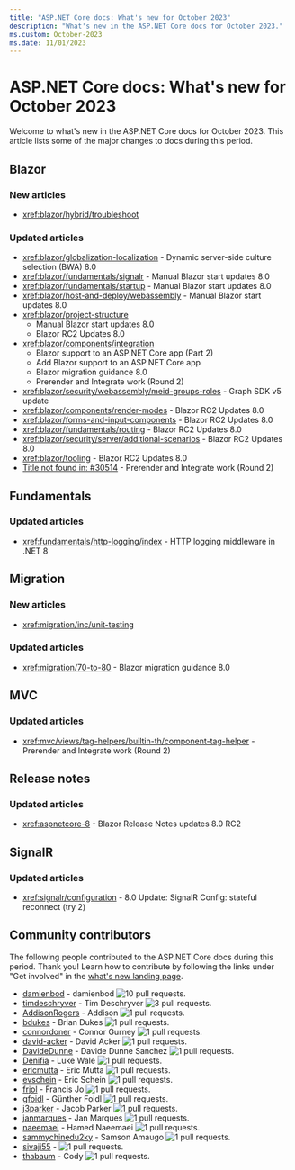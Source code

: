 ```yaml
---
title: "ASP.NET Core docs: What's new for October 2023"
description: "What's new in the ASP.NET Core docs for October 2023."
ms.custom: October-2023
ms.date: 11/01/2023
---
```


# ASP.NET Core docs: What's new for October 2023

Welcome to what's new in the ASP.NET Core docs for October 2023. This article lists some of the major changes to docs during this period.

## Blazor

### New articles

- <xref:blazor/hybrid/troubleshoot>

### Updated articles

- <xref:blazor/globalization-localization> - Dynamic server-side culture selection (BWA) 8.0
- <xref:blazor/fundamentals/signalr> - Manual Blazor start updates 8.0
- <xref:blazor/fundamentals/startup> - Manual Blazor start updates 8.0
- <xref:blazor/host-and-deploy/webassembly> - Manual Blazor start updates 8.0
- <xref:blazor/project-structure>
  - Manual Blazor start updates 8.0
  - Blazor RC2 Updates 8.0
- <xref:blazor/components/integration>
  - Blazor support to an ASP.NET Core app (Part 2)
  - Add Blazor support to an ASP.NET Core app
  - Blazor migration guidance 8.0
  - Prerender and Integrate work (Round 2)
- <xref:blazor/security/webassembly/meid-groups-roles> - Graph SDK v5 update
- <xref:blazor/components/render-modes> - Blazor RC2 Updates 8.0
- <xref:blazor/forms-and-input-components> - Blazor RC2 Updates 8.0
- <xref:blazor/fundamentals/routing> - Blazor RC2 Updates 8.0
- <xref:blazor/security/server/additional-scenarios> - Blazor RC2 Updates 8.0
- <xref:blazor/tooling> - Blazor RC2 Updates 8.0
- [Title not found in: #30514](blazor/components/prerendering.md) - Prerender and Integrate work (Round 2)

## Fundamentals

### Updated articles

- <xref:fundamentals/http-logging/index> - HTTP logging middleware in .NET 8

## Migration

### New articles

- <xref:migration/inc/unit-testing>

### Updated articles

- <xref:migration/70-to-80> - Blazor migration guidance 8.0

## MVC

### Updated articles

- <xref:mvc/views/tag-helpers/builtin-th/component-tag-helper> - Prerender and Integrate work (Round 2)

## Release notes

### Updated articles

- <xref:aspnetcore-8> - Blazor Release Notes updates 8.0 RC2

## SignalR

### Updated articles

- <xref:signalr/configuration> - 8.0 Update: SignalR Config: stateful reconnect (try 2)

## Community contributors

The following people contributed to the ASP.NET Core docs during this period. Thank you! Learn how to contribute by following the links under "Get involved" in the [what's new landing page](index.yml).

- [damienbod](https://github.com/damienbod) - damienbod ![10 pull requests.](https://img.shields.io/badge/Merged%20Pull%20Requests-10-green)
- [timdeschryver](https://github.com/timdeschryver) - Tim Deschryver ![3 pull requests.](https://img.shields.io/badge/Merged%20Pull%20Requests-3-green)
- [AddisonRogers](https://github.com/AddisonRogers) - Addison ![1 pull requests.](https://img.shields.io/badge/Merged%20Pull%20Requests-1-green)
- [bdukes](https://github.com/bdukes) - Brian Dukes ![1 pull requests.](https://img.shields.io/badge/Merged%20Pull%20Requests-1-green)
- [connordoner](https://github.com/connordoner) - Connor Gurney ![1 pull requests.](https://img.shields.io/badge/Merged%20Pull%20Requests-1-green)
- [david-acker](https://github.com/david-acker) - David Acker ![1 pull requests.](https://img.shields.io/badge/Merged%20Pull%20Requests-1-green)
- [DavideDunne](https://github.com/DavideDunne) - Davide Dunne Sanchez ![1 pull requests.](https://img.shields.io/badge/Merged%20Pull%20Requests-1-green)
- [Denifia](https://github.com/Denifia) - Luke Wale ![1 pull requests.](https://img.shields.io/badge/Merged%20Pull%20Requests-1-green)
- [ericmutta](https://github.com/ericmutta) - Eric Mutta ![1 pull requests.](https://img.shields.io/badge/Merged%20Pull%20Requests-1-green)
- [evschein](https://github.com/evschein) - Eric Schein ![1 pull requests.](https://img.shields.io/badge/Merged%20Pull%20Requests-1-green)
- [frjol](https://github.com/frjol) - Francis Jo ![1 pull requests.](https://img.shields.io/badge/Merged%20Pull%20Requests-1-green)
- [gfoidl](https://github.com/gfoidl) - Günther Foidl ![1 pull requests.](https://img.shields.io/badge/Merged%20Pull%20Requests-1-green)
- [j3parker](https://github.com/j3parker) - Jacob Parker ![1 pull requests.](https://img.shields.io/badge/Merged%20Pull%20Requests-1-green)
- [janmarques](https://github.com/janmarques) - Jan Marques ![1 pull requests.](https://img.shields.io/badge/Merged%20Pull%20Requests-1-green)
- [naeemaei](https://github.com/naeemaei) - Hamed Naeemaei ![1 pull requests.](https://img.shields.io/badge/Merged%20Pull%20Requests-1-green)
- [sammychinedu2ky](https://github.com/sammychinedu2ky) - Samson Amaugo ![1 pull requests.](https://img.shields.io/badge/Merged%20Pull%20Requests-1-green)
- [sivaji55](https://github.com/sivaji55) -  ![1 pull requests.](https://img.shields.io/badge/Merged%20Pull%20Requests-1-green)
- [thabaum](https://github.com/thabaum) - Cody ![1 pull requests.](https://img.shields.io/badge/Merged%20Pull%20Requests-1-green)

